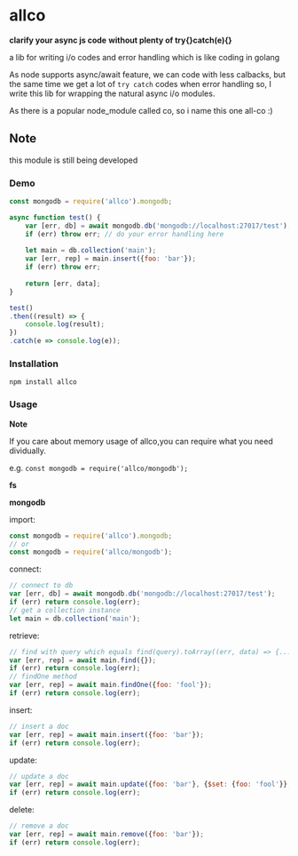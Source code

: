 # allco 

**clarify your async js code**
**without plenty of try{}catch(e){}**

a lib for writing i/o codes and error handling  which is like coding in golang

  As node supports async/await feature, we can code with less calbacks, but the same time we get a lot of `try catch` codes when error handling
so, I write this lib for wrapping the natural async i/o modules.

 As there is a popular node_module called co, so  i name this one all-co :)

## Note
this module is still being developed

### Demo

```javascript
const mongodb = require('allco').mongodb;

async function test() {
	var [err, db] = await mongodb.db('mongodb://localhost:27017/test');
	if (err) throw err; // do your error handling here
	
	let main = db.collection('main');
	var [err, rep] = main.insert({foo: 'bar'});
	if (err) throw err;
	
	return [err, data];
}

test()
.then((result) => {
	console.log(result);
})
.catch(e => console.log(e));
```

### Installation

```shell
npm install allco
```
### Usage

**Note**

If you care about memory usage of allco,you can require what you need dividually.

e.g. `const mongodb = require('allco/mongodb');`

**fs**

**mongodb**

import:

```javascript
const mongodb = require('allco').mongodb; 
// or 
const mongodb = require('allco/mongodb');
```

connect:

```javascript
// connect to db
var [err, db] = await mongodb.db('mongodb://localhost:27017/test');
if (err) return console.log(err);	
// get a collection instance
let main = db.collection('main');
```


retrieve:

```javascript
// find with query which equals find(query).toArray((err, data) => {...})
var [err, rep] = await main.find({});
if (err) return console.log(err);	
// findOne method
var [err, rep] = await main.findOne({foo: 'fool'});
if (err) return console.log(err);
```

insert:

```javascript
// insert a doc
var [err, rep] = await main.insert({foo: 'bar'});
if (err) return console.log(err);
```

update:

```javascript
// update a doc
var [err, rep] = await main.update({foo: 'bar'}, {$set: {foo: 'fool'}}, {multi: true});
if (err) return console.log(err);
```

delete:

```javascript
// remove a doc
var [err, rep] = await main.remove({foo: 'bar'});
if (err) return console.log(err);
```
